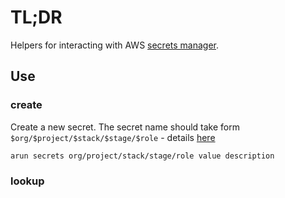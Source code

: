 # TL;DR

Helpers for interacting with AWS 
[secrets manager](https://aws.amazon.com/secrets-manager/).

## Use

### create

Create a new secret.  The secret name should take form `$org/$project/$stack/$stage/$role` - details [here](./README.md)

```
arun secrets org/project/stack/stage/role value description
```

### lookup
